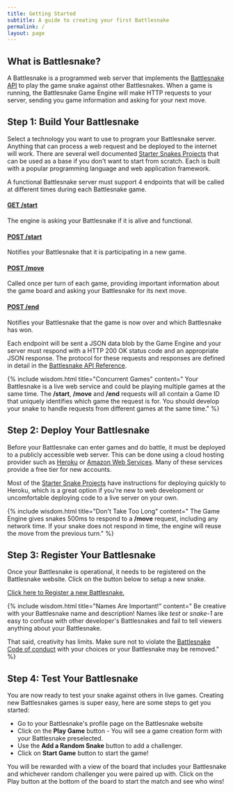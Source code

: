 ```yaml
---
title: Getting Started
subtitle: A guide to creating your first Battlesnake
permalink: /
layout: page
---
```


## What is Battlesnake?

A Battlesnake is a programmed web server that implements the [Battlesnake API](/snake-api) to play the game snake against other Battlesnakes. When a game is running, the Battlesnake Game Engine will make HTTP requests to your server, sending you game information and asking for your next move.

## Step 1: Build Your Battlesnake

Select a technology you want to use to program your Battlesnake server. Anything that can process a web request and be deployed to the internet will work. There are several well documented [Starter Snakes Projects](/stater-snakes) that can be used as a base if you don't want to start from scratch. Each is built with a popular programming language and web application framework.

A functional Battlesnake server must support 4 endpoints that will be called at different times during each Battlesnake game.

#### [GET /start](/snake-api#tag/endpoints/paths/~1start/post)
The engine is asking your Battlesnake if it is alive and functional.

#### [POST /start](/snake-api#tag/endpoints/paths/~1ping/post)
Notifies your Battlesnake that it is participating in a new game.

#### [POST /move](/snake-api#tag/endpoints/paths/~1move/post)
Called once per turn of each game, providing important information about the game board and asking your Battlesnake for its next move.

#### [POST /end](/snake-api#tag/endpoints/paths/~1end/post)
Notifies your Battlesnake that the game is now over and which Battlesnake has won.

Each endpoint will be sent a JSON data blob by the Game Engine and your server must respond with a HTTP 200 OK status code and an appropriate JSON response. The protocol for these requests and responses are defined in detail in the [Battlesnake API Reference](/snake-api).

{% include wisdom.html
    title="Concurrent Games"
    content="
Your Battlesnake is a live web service and could be playing multiple games at the same time. The **/start**, **/move** and **/end** requests will all contain a Game ID that uniquely identifies which game the request is for. You should develop your snake to handle requests from different games at the same time." %}

## Step 2: Deploy Your Battlesnake

Before your Battlesnake can enter games and do battle, it must be deployed to a publicly accessible web server. This can be done using a cloud hosting provider such as [Heroku](https://www.heroku.com/) or [Amazon Web Services](https://aws.amazon.com). Many of these services provide a free tier for new accounts.

Most of the [Starter Snake Projects](/starter-snakes) have instructions for deploying quickly to Heroku, which is a great option if you're new to web development or uncomfortable deploying code to a live server on your own.

{% include wisdom.html
    title="Don't Take Too Long"
    content="
The Game Engine gives snakes 500ms to respond to a **/move** request, including any network time. If your snake does not respond in time, the engine will reuse the move from the previous turn." %}

## Step 3: Register Your Battlesnake

Once your Battlesnake is operational, it needs to be registered on the Battlesnake website. Click on the button below to setup a new snake.

[Click here to Register a new Battlesnake.](https://play.battlesnake.com/account/snakes/create/)

{% include wisdom.html
    title="Names Are Important!"
    content="
Be creative with your Battlesnake name and description! Names like *test* or *snake-1* are easy to confuse with other developer's Battlesnakes and fail to tell viewers anything about your Battlesnake.

That said, creativity has limits. Make sure not to violate the [Battlesnake Code of conduct](https://play.battlesnake.com/about/conduct/) with your choices or your Battlesnake may be removed." %}

## Step 4: Test Your Battlesnake

You are now ready to test your snake against others in live games. Creating new Battlesnakes games is super easy, here are some steps to get you started:

* Go to your Battlesnake's profile page on the Battlesnake website
* Click on the **Play Game** button - You will see a game creation form with your Battlesnake preselected.
* Use the **Add a Random Snake** button to add a challenger.
* Click on **Start Game** button to start the game!

You will be rewarded with a view of the board that includes your Battlesnake and whichever random challenger you were paired up with. Click on the Play button at the bottom of the board to start the match and see who wins!
